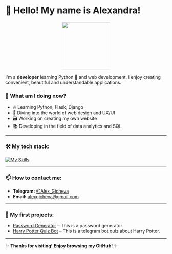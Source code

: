 # 👋 Hello! My name is Alexandra!

<p align="center">
  <img src="https://media.giphy.com/media/hvRJCLFzcasrR4ia7z/giphy.gif" width="150">
</p>

I'm a **developer** learning Python 🐍 and web development. I enjoy creating convenient, beautiful and understandable applications.

### 🚀 What am I doing now?

* 🔥 Learning Python, Flask, Django
* 🎨 Diving into the world of web design and UX/UI
* 🗃️ Working on creating my own website
* 📚 Developing in the field of data analytics and SQL

---

### 🛠️ My tech stack:

[![My Skills](https://skillicons.dev/icons?i=py,html,css,pycharm,git,flask,linux,obsidian,postgres,sqlite,linkedin,gmail,discord,ai)](https://skillicons.dev)

---

### 📫 How to contact me:

* **Telegram:** [@Alex_Gicheva](https://t.me/@Alex_Gicheva)
* **Email:** [alexgicheva@gmail.com](mailto:alexgicheva@gmail.com)

---

### 🌟 My first projects:

* [Password Generator](https://github.com/SkriptSparrow/PasswordGenerator) – This is a password generator.
* [Harry Potter Quiz Bot](https://github.com/SkriptSparrow/HarryPotterQuizBot) – This is a telegram bot quiz about Harry Potter.

---

✨ **Thanks for visiting! Enjoy browsing my GitHub!** ✨
